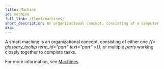 ```yaml
---
title: Machine
id: machine
full_link: /fleet/machines/
short_description: An organizational concept, consisting of a computer and the components and services it controls, or sometimes multiple computers working closely together.
aka:
---
```


A smart machine is an organizational concept, consisting of either one _{{< glossary_tooltip term_id="part" text="part" >}}_, or multiple _parts_ working closely together to complete tasks.

For more information, see [Machines](/fleet/machines/).
